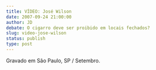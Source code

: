 ```yaml
---
title: VÍDEO: José Wilson
date: 2007-09-24 21:00:00
author: JD
debate: O cigarro deve ser proibido em locais fechados?
slug: video-jose-wilson
status: publish 
type: post
---
```



Gravado em São Paulo, SP / Setembro.


